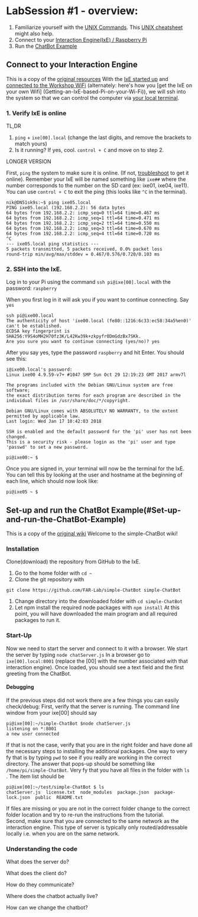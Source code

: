 # LabSession #1 - overview:
1. Familiarize yourself with the [UNIX Commands](https://www.tjhsst.edu/~dhyatt/superap/unixcmd.html). This [UNIX cheatsheet](https://ubuntudanmark.dk/filer/fwunixref.pdf) might also help.
1. Connect to your [Interaction Engine(IxE) / Raspberry Pi](#connect-to-your-interaction-engine)
1. Run the [ChatBot Example](#Set-up-and-run-the-ChatBot-Example)


## Connect to your Interaction Engine

This is a copy of the [original resources](https://github.com/nikmart/interaction-engine/wiki/Log-on-to-your-Interaction-Engine)
With the [IxE started up](Start-your-IxE) and [connected to the Workshop WiFi](Getting-an-IxE-based-Pi-on-Workshop-Wi-Fi) (alternately: here's how you [get the IxE on your own Wifi] (Getting-an-IxE-based-Pi-on-your-Wi-Fi)), we will ssh into the system so that we can control the computer via [your local terminal](Terminal).

### 1. Verify IxE is online
TL,DR
1. `ping` + `ixe[00].local` (change the last digits, and remove the brackets to match yours)
2. Is it running? If yes, cool. `control + C` and move on to step 2.

LONGER VERSION

First, `ping` the system to make sure it is online. (If not, [troubleshoot](Getting-an-IxE-based-Pi-on-your-Wi-Fi#troubleshooting) to get it online). Remember your IxE will be named something like `ixe##` where the number corresponds to the number on the SD card (ex: ixe01, ixe04, ixe11). You can use `control + C` to exit the ping (this looks like `^C` in the terminal).

```shell
nik@DN51sk9s:~$ ping ixe05.local
PING ixe05.local (192.168.2.2): 56 data bytes
64 bytes from 192.168.2.2: icmp_seq=0 ttl=64 time=0.467 ms
64 bytes from 192.168.2.2: icmp_seq=1 ttl=64 time=0.471 ms
64 bytes from 192.168.2.2: icmp_seq=2 ttl=64 time=0.550 ms
64 bytes from 192.168.2.2: icmp_seq=3 ttl=64 time=0.670 ms
64 bytes from 192.168.2.2: icmp_seq=4 ttl=64 time=0.720 ms
^C
--- ixe05.local ping statistics ---
5 packets transmitted, 5 packets received, 0.0% packet loss
round-trip min/avg/max/stddev = 0.467/0.576/0.720/0.103 ms
```

### 2.  SSH into the IxE.
Log in to your Pi using the command `ssh pi@ixe[00].local` with the password: `raspberry`

When you first log in it will ask you if you want to continue connecting. Say `yes`

```shell
ssh pi@ixe00.local
The authenticity of host 'ixe00.local (fe80::1216:6c33:ec58:34a5%en0)' can't be established.
ECDSA key fingerprint is SHA256:Y9S4oMH2H70fz3K/L42Kw39k+zkpyfr0DmGdzBx7SKk.
Are you sure you want to continue connecting (yes/no)? yes
```
After you say yes, type the password `raspberry` and hit Enter. You should see this:

```shell
i@ixe00.local's password:
Linux ixe00 4.9.59-v7+ #1047 SMP Sun Oct 29 12:19:23 GMT 2017 armv7l

The programs included with the Debian GNU/Linux system are free software;
the exact distribution terms for each program are described in the
individual files in /usr/share/doc/*/copyright.

Debian GNU/Linux comes with ABSOLUTELY NO WARRANTY, to the extent
permitted by applicable law.
Last login: Wed Jan 17 10:42:03 2018

SSH is enabled and the default password for the 'pi' user has not been changed.
This is a security risk - please login as the 'pi' user and type 'passwd' to set a new password.

pi@ixe00:~ $ 
```

Once you are signed in, your terminal will now be the terminal for the IxE. You can tell this by looking at the user and hostname at the beginning of each line, which should now look like:

```shell
pi@ixe05 ~ $
```


## Set-up and run the ChatBot Example(#Set-up-and-run-the-ChatBot-Example)
This is a copy of the [original wiki](https://github.com/FAR-Lab/simple-ChatBot/wiki/Running-ChatBot)
Welcome to the simple-ChatBot wiki!
### Installation
Clone(download) the repository from GitHub to the IxE. 
1. Go to the home folder with ```cd ~```
1. Clone the git repository with
```
git clone https://github.com/FAR-Lab/simple-ChatBot simple-ChatBot
```
1. Change directory into the downloaded folder with ```cd simple-ChatBot```
1. Let npm install the required node packages with ```npm install```
At this point, you will have downloaded the main program and all required packages to run it. 

### Start-Up
Now we need to start the server and connect to it with a browser.
We start the server by typing ```node chatServer.js```
In a browser go to ```ixe[00].local:8001``` (replace the [00] with the number associated with that interaction engine).
Once loaded, you should see a text field and the first greeting from the ChatBot.

#### Debugging
If the previous steps did not work there are a few things you can easily check/debug:
First, verify that the server is running. The command line window from your ixe[00] should say
```shell 
pi@ixe[00]:~/simple-ChatBot $node chatServer.js 
listening on *:8001
a new user connected
```
If that is not the case, verify that you are in the right folder and have done all the necessary steps to installing the additional packages. One way to very fy that is by typing ```pwd``` to see if you really are working in the correct directory. The answer that pops-up should be something like ```/home/pi/simple-ChatBot```.  Very fy that you have all files in the folder with ```ls ```. The item list should be 
```shell 
pi@ixe[00]:~/test/simple-ChatBot $ ls
chatServer.js  license.txt  node_modules  package.json  package-lock.json  public  README.txt
```
If files are missing or you are not in the correct folder change to the correct folder location and try to re-run the instructions from the tutorial.  
Second, make sure that you are connected to the same network as the interaction engine. This type of server is typically only routed/addressable locally i.e. when you are on the same network.

### Understanding the code


What does the server do?

What does the client do?

How do they communicate?

Where does the chatbot actually live?

How can we change the chatbot?





